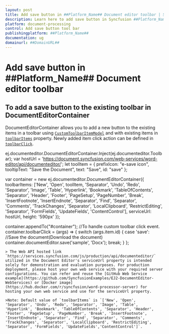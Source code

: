 ```yaml
---
layout: post
title: Add save button in ##Platform_Name## Document editor toolbar | Syncfusion
description: Learn here to add save button in Syncfusion ##Platform_Name## Document editor control of Syncfusion Essential JS 2 and more.
platform: document-processing
control: Add save button tool bar 
publishingplatform: ##Platform_Name##
documentation: ug
domainurl: ##DomainURL##
---
```


# Add save button in ##Platform_Name## Document editor toolbar

## To add a save button to the existing toolbar in DocumentEditorContainer

DocumentEditorContainer allows you to add a new button to the existing items in a toolbar using [`CustomToolbarItemModel`](https://ej2.syncfusion.com/javascript/documentation/api/document-editor/customToolbarItemModel/) and with existing items in [`toolbarItems`](https://ej2.syncfusion.com/javascript/documentation/api/document-editor#toolbaritems) property. Newly added item click action can be defined in [`toolbarClick`](https://ej2.syncfusion.com/javascript/documentation/api/toolbar/clickEventArgs/).

ej.documenteditor.DocumentEditorContainer.Inject(ej.documenteditor.Toolbar);
var hostUrl = 'https://document.syncfusion.com/web-services/word-editor/api/documenteditor/';
let toolItem = {
    prefixIcon: "e-save icon",
    tooltipText: "Save the Document",
    text: "Save",
    id: "save"
};

var container = new ej.documenteditor.DocumentEditorContainer({ toolbarItems: ['New', 'Open', toolItem, 'Separator', 'Undo', 'Redo', 'Separator', 'Image', 'Table', 'Hyperlink', 'Bookmark', 'TableOfContents', 'Separator', 'Header', 'Footer', 'PageSetup', 'PageNumber', 'Break', 'InsertFootnote', 'InsertEndnote', 'Separator', 'Find', 'Separator', 'Comments', 'TrackChanges', 'Separator', 'LocalClipboard', 'RestrictEditing', 'Separator', 'FormFields', 'UpdateFields', 'ContentControl'], serviceUrl: hostUrl, height: '590px' });

container.appendTo("#container");
//To handle custom toolbar click event.
container.toolbarClick = (args) => {
    switch (args.item.id) {
        case 'save':
            //Save the document(Download the document)
            container.documentEditor.save('sample', 'Docx');
            break;
    }
};

```
> The Web API hosted link `https://services.syncfusion.com/js/production/api/documenteditor/` utilized in the Document Editor's serviceUrl property is intended solely for demonstration and evaluation purposes. For production deployment, please host your own web service with your required server configurations. You can refer and reuse the [GitHub Web Service example](https://github.com/SyncfusionExamples/EJ2-DocumentEditor-WebServices) or [Docker image](https://hub.docker.com/r/syncfusion/word-processor-server) for hosting your own web service and use for the serviceUrl property.

>Note: Default value of `toolbarItems` is `['New', 'Open', 'Separator', 'Undo', 'Redo', 'Separator', 'Image', 'Table', 'Hyperlink', 'Bookmark', 'TableOfContents', 'Separator', 'Header', 'Footer', 'PageSetup', 'PageNumber', 'Break', 'InsertFootnote', 'InsertEndnote', 'Separator', 'Find', 'Separator', 'Comments', 'TrackChanges', 'Separator', 'LocalClipboard', 'RestrictEditing', 'Separator', 'FormFields', 'UpdateFields','ContentControl']`.
